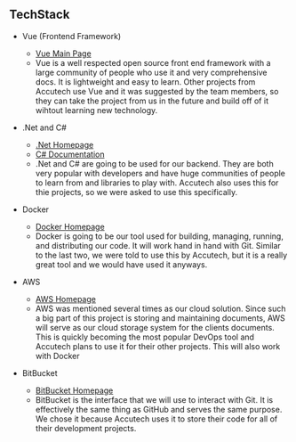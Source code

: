 ## TechStack

- Vue (Frontend Framework)
  - [Vue Main Page](https://vuejs.org/)
  - Vue is a well respected open source front end framework with a large community of people who use it and very comprehensive docs.  It is lightweight and easy to learn.  Other projects from Accutech use Vue and it was suggested by the team members, so they can take the project from us in the future and build off of it wihtout learning new technology.

- .Net and C#
  - [.Net Homepage](https://dotnet.microsoft.com/en-us/learn/dotnet/what-is-dotnet)
  - [C# Documentation](https://learn.microsoft.com/en-us/dotnet/csharp/)
  - .Net and C# are going to be used for our backend.  They are both very popular with developers and have huge communities of people to learn from and libraries to play with.  Accutech also uses this for thie projects, so we were asked to use this specifically.

- Docker
  - [Docker Homepage](https://www.docker.com/)
  - Docker is going to be our tool used for building, managing, running, and distributing our code.  It will work hand in hand with Git.  Similar to the last two, we were told to use this by Accutech, but it is a really great tool and we would have used it anyways.

- AWS
  - [AWS Homepage](https://aws.amazon.com/)
  - AWS was mentioned several times as our cloud solution. Since such a big part of this project is storing and maintaining documents, AWS will serve as our cloud storage system for the clients documents.  This is quickly becoming the most popular DevOps tool and Accutech plans to use it for their other projects.  This will also work with Docker

- BitBucket
  - [BitBucket Homepage](https://bitbucket.org/product)
  - BitBucket is the interface that we will use to interact with Git.  It is effectively the same thing as GitHub and serves the same purpose.  We chose it because Accutech uses it to store their code for all of their development projects.

